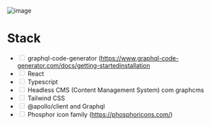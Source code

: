 ![image](https://user-images.githubusercontent.com/53492809/176324985-057e1b0e-a613-471e-8f29-89d49fb7204b.png)

 <h1> Stack</h1>
 
<ul class="contains-task-list">
 <li class="task-list-item"><input type="checkbox" id="" disabled="" class="task-list-item-checkbox"> graphql-code-generator (<a href="https://www.graphql-code-generator.com/docs/getting-startedinstallation" rel="nofollow">https://www.graphql-code-generator.com/docs/getting-startedinstallation</a></li>
<li class="task-list-item"><input type="checkbox" id="" disabled="" class="task-list-item-checkbox"> React</li>
<li class="task-list-item"><input type="checkbox" id="" disabled="" class="task-list-item-checkbox"> Typescript</li>
<li class="task-list-item"><input type="checkbox" id="" disabled="" class="task-list-item-checkbox"> Headless CMS (Content Management System) com graphcms</li>
<li class="task-list-item"><input type="checkbox" id="" disabled="" class="task-list-item-checkbox"> Tailwind CSS</li>
<li class="task-list-item"><input type="checkbox" id="" disabled="" class="task-list-item-checkbox"> @apollo/client and Graphql</li>
<li class="task-list-item"><input type="checkbox" id="" disabled="" class="task-list-item-checkbox"> Phosphor icon family (<a href="https://phosphoricons.com/" rel="nofollow">https://phosphoricons.com/</a>)</li>
</ul>

